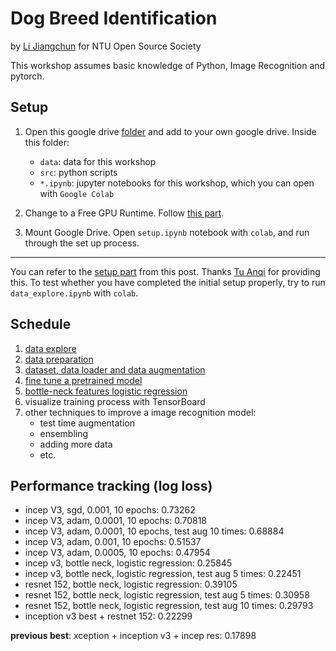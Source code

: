 # Dog Breed Identification

by [Li Jiangchun](https://github.com/SauceCat) for NTU Open Source Society

This workshop assumes basic knowledge of Python, Image Recognition and pytorch.

## Setup
1. Open this google drive [folder](https://drive.google.com/drive/folders/1F1uq-ZpY9QlfI-pVE2CiAydEqIIAjFKj?usp=sharing) and add to your own google drive. Inside this folder:
    - `data`: data for this workshop
    - `src`: python scripts
    - `*.ipynb`: jupyter notebooks for this workshop, which you can open with `Google Colab`

2. Change to a Free GPU Runtime. Follow [this part](https://github.com/anqitu/NTUOSS-ImageRecognitionWorkshop#11-change-to-a-free-gpu-runtime).

3. Mount Google Drive. Open `setup.ipynb` notebook with `colab`, and run through the set up process. 

----

You can refer to the [setup part](https://github.com/anqitu/NTUOSS-ImageRecognitionWorkshop#03-initial-setup) from this post. Thanks [Tu Anqi](https://github.com/anqitu) for providing this. To test whether you have completed the initial setup properly, try to run `data_explore.ipynb` with `colab`.


## Schedule
1. [data explore](https://github.com/SauceCat/dog_breed_pytorch/blob/master/data_explore.ipynb)
2. [data preparation](https://github.com/SauceCat/dog_breed_pytorch/blob/master/data_preparation.ipynb)
3. [dataset, data loader and data augmentation](https://github.com/SauceCat/dog_breed_pytorch/blob/master/data_loader_augmentation.ipynb)
4. [fine tune a pretrained model](https://github.com/SauceCat/dog_breed_pytorch/blob/master/transfer_learning.ipynb)
5. [bottle-neck features logistic regression](https://github.com/SauceCat/dog_breed_pytorch/blob/master/bottleneck_features_lr.ipynb)
6. visualize training process with TensorBoard
7. other techniques to improve a image recognition model: 
    - test time augmentation
    - ensembling
    - adding more data
    - etc.

## Performance tracking (log loss)
- incep V3, sgd, 0.001, 10 epochs: 0.73262
- incep V3, adam, 0.0001, 10 epochs: 0.70818
- incep V3, adam, 0.0001, 10 epochs, test aug 10 times: 0.68884
- incep V3, adam, 0.001, 10 epochs: 0.51537
- incep V3, adam, 0.0005, 10 epochs: 0.47954
- incep v3, bottle neck, logistic regression: 0.25845
- incep v3, bottle neck, logistic regression, test aug 5 times: 0.22451
- resnet 152, bottle neck, logistic regression: 0.39105
- resnet 152, bottle neck, logistic regression, test aug 5 times: 0.30958
- resnet 152, bottle neck, logistic regression, test aug 10 times: 0.29793
- inception v3 best + restnet 152: 0.22299

**previous best**: xception + inception v3 + incep res: 0.17898
